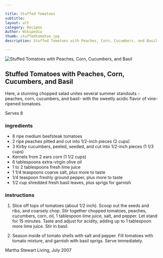 ```yaml
---

title: Stuffed Tomatoes 
subtitle: 
layout: alt
category: Recipes
Author: Wikipedia
thumb: stuffedtomatoe.jpg
description: Stuffed Tomatoes with Peaches, Corn, Cucumbers, and Basil Here, a stunning chopped salad unites several summer standouts - peaches, corn, cucumbers, and basil- with the sweetly acidic flavor of vine-ripened tomatoes.

---
```


![Stuffed Tomatoes with Peaches, Corn, Cucumbers, and Basil]({{site.baseurl}}/img/recipes/stuffedtomatoe.jpg)

## Stuffed Tomatoes with Peaches, Corn, Cucumbers, and Basil

Here, a stunning chopped salad unites several summer standouts - peaches, corn, cucumbers, and basil- with the sweetly acidic flavor of vine-ripened tomatoes.

Serves 8

### ingredients

- 8 ripe medium beefsteak tomatoes
- 2 ripe peaches pitted and cut into 1/2-inch pieces (2 cups)
- 3 Kirby cucumbers, peeled, seeded, and cut into 1/2-inch pieces (1 1/3 cups)
- Kernels from 2 ears corn (1 1/2 cups)
- 6 tablespoons extra-virgin olive oil
- 1 to 2 tablespoons fresh lime juice
- 1 1/4 teaspoons coarse salt, plus more to taste
- 1/4 teaspoon freshly ground pepper, plus more to taste
- 1/2 cup shredded fresh basil leaves, plus sprigs for garnish

### instructions

1. Slice off tops of tomatoes (about 1/2 inch). Scoop out the seeds and ribs, and coarsely chop. Stir together chopped tomatoes, peaches, cucumbers, corn, oil, 1 tablespoon lime juice, salt, and pepper. Let stand for 15 minutes. Taste and adjust for acidity, adding up to 1 tablespoon more lime juice. Stir in basil.

2. Season inside of tomato shells with salt and pepper. Fill tomatoes with tomato mixture, and garnish with basil sprigs. Serve immediately.

Martha Stewart Living, July 2007